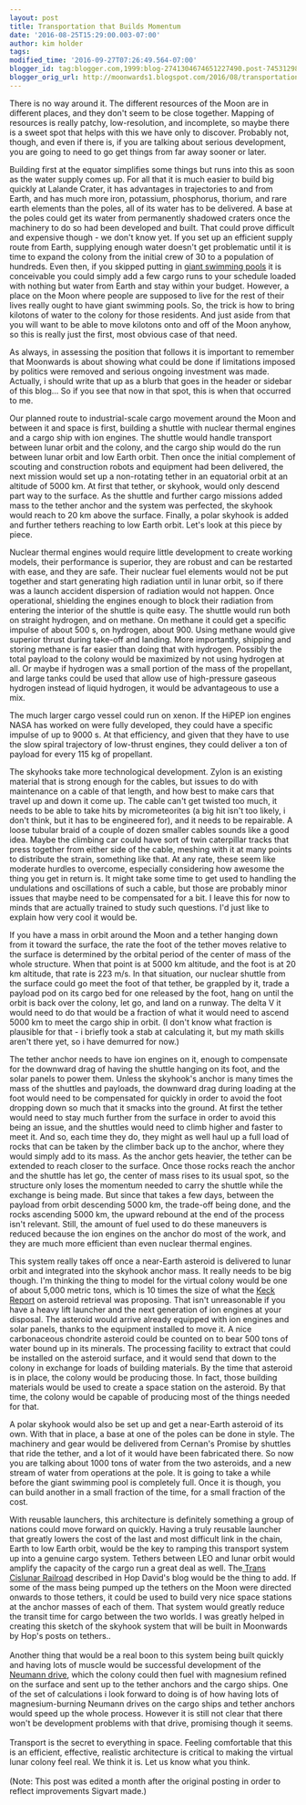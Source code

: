 ```yaml
---
layout: post
title: Transportation that Builds Momentum
date: '2016-08-25T15:29:00.003-07:00'
author: kim holder
tags:
modified_time: '2016-09-27T07:26:49.564-07:00'
blogger_id: tag:blogger.com,1999:blog-2741304674651227490.post-7453129860237751063
blogger_orig_url: http://moonwards1.blogspot.com/2016/08/transportation-that-builds-momentum.html
---
```


There is no way around it. The different resources of the Moon are in different places, and they don't seem to be close together. Mapping of resources is really patchy, low-resolution, and incomplete, so maybe there is a sweet spot that helps with this we have only to discover. Probably not, though, and even if there is, if you are talking about serious development, you are going to need to go get things from far away sooner or later.

Building first at the equator simplifies some things but runs into this as soon as the water supply comes up. For all that it is much easier to build big quickly at Lalande Crater, it has advantages in trajectories to and from Earth, and has much more iron, potassium, phosphorus, thorium, and rare earth elements than the poles, all of its water has to be delivered. A base at the poles could get its water from permanently shadowed craters once the machinery to do so had been developed and built. That could prove difficult and expensive though - we don't know yet. If you set up an efficient supply route from Earth, supplying enough water doesn't get problematic until it is time to expand the colony from the initial crew of 30 to a population of hundreds. Even then, if you skipped putting in <a href="http://moonwards1.blogspot.mx/2016/08/health-tips-on-moon-part-2.html">giant swimming pools</a> it is conceivable you could simply add a few cargo runs to your schedule loaded with nothing but water from Earth and stay within your budget. However, a place on the Moon where people are supposed to live for the rest of their lives really ought to have giant swimming pools. So, the trick is how to bring kilotons of water to the colony for those residents. And just aside from that you will want to be able to move kilotons onto and off of the Moon anyhow, so this is really just the first, most obvious case of that need.

As always, in assessing the position that follows it is important to remember that Moonwards is about showing what could be done if limitations imposed by politics were removed and serious ongoing investment was made. Actually, i should write that up as a blurb that goes in the header or sidebar of this blog... So if you see that now in that spot, this is when that occurred to me.

Our planned route to industrial-scale cargo movement around the Moon and between it and space is first, building a shuttle with nuclear thermal engines and a cargo ship with ion engines. The shuttle would handle transport between lunar orbit and the colony, and the cargo ship would do the run between lunar orbit and low Earth orbit. Then once the initial complement of scouting and construction robots and equipment had been delivered, the next mission would set up a non-rotating tether in an equatorial orbit at an altitude of 5000 km. At first that tether, or skyhook, would only descend part way to the surface. As the shuttle and further cargo missions added mass to the tether anchor and the system was perfected, the skyhook would reach to 20 km above the surface. Finally, a polar skyhook is added and further tethers reaching to low Earth orbit. Let's look at this piece by piece.

Nuclear thermal engines would require little development to create working models, their performance is superior, they are robust and can be restarted with ease, and they are safe. Their nuclear fuel elements would not be put together and start generating high radiation until in lunar orbit, so if there was a launch accident dispersion of radiation would not happen. Once operational, shielding the engines enough to block their radiation from entering the interior of the shuttle is quite easy. The shuttle would run both on straight hydrogen, and on methane. On methane it could get a specific impulse of about 500 s, on hydrogen, about 900. Using methane would give superior thrust during take-off and landing. More importantly, shipping and storing methane is far easier than doing that with hydrogen. Possibly the total payload to the colony would be maximized by not using hydrogen at all. Or maybe if hydrogen was a small portion of the mass of the propellant, and large tanks could be used that allow use of high-pressure gaseous hydrogen instead of liquid hydrogen, it would be advantageous to use a mix.

The much larger cargo vessel could run on xenon. If the HiPEP ion engines NASA has worked on were fully developed, they could have a specific impulse of up to 9000 s. At that efficiency, and given that they have to use the slow spiral trajectory of low-thrust engines, they could deliver a ton of payload for every 115 kg of propellant.

The skyhooks take more technological development. Zylon is an existing material that is strong enough for the cables, but issues to do with maintenance on a cable of that length, and how best to make cars that travel up and down it come up. The cable can't get twisted too much, it needs to be able to take hits by micrometeorites (a big hit isn't too likely, i don't think, but it has to be engineered for), and it needs to be repairable. A loose tubular braid of a couple of dozen smaller cables sounds like a good idea. Maybe the climbing car could have sort of twin caterpillar tracks that press together from either side of the cable, meshing with it at many points to distribute the strain, something like that. At any rate, these seem like moderate hurdles to overcome, especially considering how awesome the thing you get in return is. It might take some time to get used to handling the undulations and oscillations of such a cable, but those are probably minor issues that maybe need to be compensated for a bit. I leave this for now to minds that are actually trained to study such questions. I'd just like to explain how very cool it would be.

If you have a mass in orbit around the Moon and a tether hanging down from it toward the surface, the rate the foot of the tether moves relative to the surface is determined by the orbital period of the center of mass of the whole structure. When that point is at 5000 km altitude, and the foot is at 20 km altitude, that rate is 223 m/s. In that situation, our nuclear shuttle from the surface could go meet the foot of that tether, be grappled by it, trade a payload pod on its cargo bed for one released by the foot, hang on until the orbit is back over the colony, let go, and land on a runway. The delta V it would need to do that would be a fraction of what it would need to ascend 5000 km to meet the cargo ship in orbit. (I don't know what fraction is plausible for that - i briefly took a stab at calculating it, but my math skills aren't there yet, so i have demurred for now.)

The tether anchor needs to have ion engines on it, enough to compensate for the downward drag of having the shuttle hanging on its foot, and the solar panels to power them. Unless the skyhook's anchor is many times the mass of the shuttles and payloads, the downward drag during loading at the foot would need to be compensated for quickly in order to avoid the foot dropping down so much that it smacks into the ground. At first the tether would need to stay much further from the surface in order to avoid this being an issue, and the shuttles would need to climb higher and faster to meet it. And so, each time they do, they might as well haul up a full load of rocks that can be taken by the climber back up to the anchor, where they would simply add to its mass. As the anchor gets heavier, the tether can be extended to reach closer to the surface. Once those rocks reach the anchor and the shuttle has let go, the center of mass rises to its usual spot, so the structure only loses the momentum needed to carry the shuttle while the exchange is being made. But since that takes a few days, between the payload from orbit descending 5000 km, the trade-off being done, and the rocks ascending 5000 km, the upward rebound at the end of the process isn't relevant. Still, the amount of fuel used to do these maneuvers is reduced because the ion engines on the anchor do most of the work, and they are much more efficient than even nuclear thermal engines.

This system really takes off once a near-Earth asteroid is delivered to lunar orbit and integrated into the skyhook anchor mass. It really needs to be big though. I'm thinking the thing to model for the virtual colony would be one of about 5,000 metric tons, which is 10 times the size of what the <a href="http://www.lpi.usra.edu/sbag/documents/Final%20Report%20Asteroid%20Retrieval%20Study%20EXTERNAL%20RELEASE%20version%2020120412a_docx.pdf">Keck Report</a> on asteroid retrieval was proposing. That isn't unreasonable if you have a heavy lift launcher and the next generation of ion engines at your disposal. The asteroid would arrive already equipped with ion engines and solar panels, thanks to the equipment installed to move it. A nice carbonaceous chondrite asteroid could be counted on to bear 500 tons of water bound up in its minerals. The processing facility to extract that could be installed on the asteroid surface, and it would send that down to the colony in exchange for loads of building materials. By the time that asteroid is in place, the colony would be producing those. In fact, those building materials would be used to create a space station on the asteroid. By that time, the colony would be capable of producing most of the things needed for that.

A polar skyhook would also be set up and get a near-Earth asteroid of its own. With that in place, a base at one of the poles can be done in style. The machinery and gear would be delivered from Cernan's Promise by shuttles that ride the tether, and a lot of it would have been fabricated there.  So now you are talking about 1000 tons of water from the two asteroids, and a new stream of water from operations at the pole. It is going to take a while before the giant swimming pool is completely full. Once it is though, you can build another in a small fraction of the time, for a small fraction of the cost.

With reusable launchers, this architecture is definitely something a group of nations could move forward on quickly. Having a truly reusable launcher that greatly lowers the cost of the last and most difficult link in the chain, Earth to low Earth orbit, would be the key to ramping this transport system up into a genuine cargo system. Tethers between LEO and lunar orbit would amplify the capacity of the cargo run a great deal as well. The<a href="http://hopsblog-hop.blogspot.mx/2016/08/tran-cislunar-railroad.html"> Trans Cislunar Railroad</a> described in Hop David's blog would be the thing to add. If some of the mass being pumped up the tethers on the Moon were directed onwards to those tethers, it could be used to build very nice space stations at the anchor masses of each of them. That system would greatly reduce the transit time for cargo between the two worlds. I was greatly helped in creating this sketch of the skyhook system that will be built in Moonwards by Hop's posts on tethers..<br /><br />Another thing that would be a real boon to this system being built quickly and having lots of muscle would be successful development of the <a href="http://neumannspace.com/">Neumann drive</a>, which the colony could then fuel with magnesium refined on the surface and sent up to the tether anchors and the cargo ships. One of the set of calculations i look forward to doing is of how having lots of magnesium-burning Neumann drives on the cargo ships and tether anchors would speed up the whole process. However it is still not clear that there won't be development problems with that drive, promising though it seems.<br /><br />Transport is the secret to everything in space. Feeling comfortable that this is an efficient, effective, realistic architecture is critical to making the virtual lunar colony feel real. We think it is. Let us know what you think.<br /><br />(Note: This post was edited a month after the original posting in order to reflect improvements Sigvart made.)
